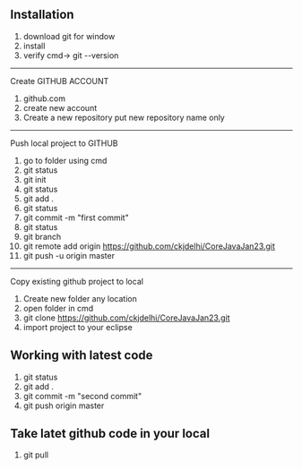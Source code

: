 Installation
-----------------------------------
1. download git for window
2. install
3. verify
	cmd-> git --version

------------------------------------
Create GITHUB ACCOUNT
1. github.com
2. create new account
3. Create a new repository
	put new repository name only 

---------------------------------------
Push local project to GITHUB
1. go to folder using cmd
2. git status
3. git init
4. git status
5. git add .
6. git status
7. git commit -m "first commit"
8. git status
9. git branch
10. git remote add origin https://github.com/ckjdelhi/CoreJavaJan23.git
11. git push -u origin master

----------------------------------------------
Copy existing github project to local
1. Create new folder any location
2. open folder in cmd
3. git clone https://github.com/ckjdelhi/CoreJavaJan23.git
4. import project to your eclipse

Working with latest code
---------------------
1. git status
2. git add .
3. git commit -m "second commit"
4. git push origin master


Take latet github code in your local
----------------------------
1. git pull

